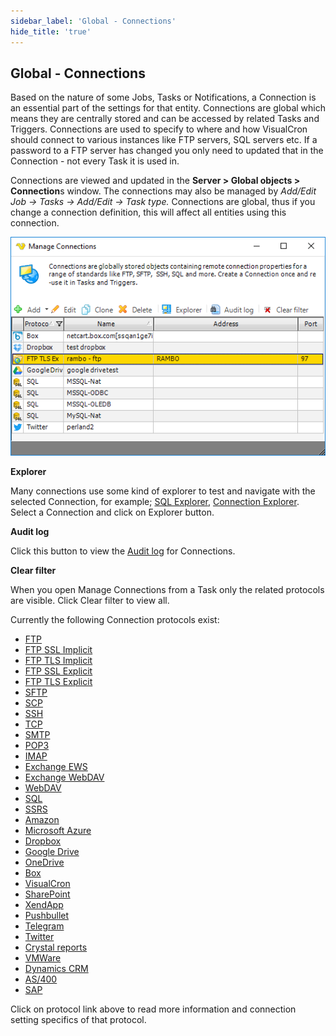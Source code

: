 ```yaml
---
sidebar_label: 'Global - Connections'
hide_title: 'true'
---
```


## Global - Connections

Based on the nature of some Jobs, Tasks or Notifications, a Connection is an essential part of the settings for that entity. Connections are global which means they are centrally stored and can be accessed by related Tasks and Triggers. Connections are used to specify to where and how VisualCron should connect to various instances like FTP servers, SQL servers etc. If a password to a FTP server has changed you only need to updated that in the Connection - not every Task it is used in.
 
Connections are viewed and updated in the **Server > Global objects > Connection**s window. The connections may also be managed by _Add/Edit Job -> Tasks -> Add/Edit -> Task type._ Connections are global, thus if you change a connection definition, this will affect all entities using this connection.

![](../../../static/img/globalconnections.png)

**Explorer**

Many connections use some kind of explorer to test and navigate with the selected Connection, for example; [SQL Explorer](../tools/explore-sql-explorer), [Connection Explorer](../tools/explore-connection-explorer). Select a Connection and click on Explorer button.
 
**Audit log**

Click this button to view the [Audit log](../tools/objects-audit-log) for Connections.
 
**Clear filter**

When you open Manage Connections from a Task only the related protocols are visible. Click Clear filter to view all.

Currently the following Connection protocols exist:
* [FTP](connection-ftp)
* [FTP SSL Implicit](connection-ftp)
* [FTP TLS Implicit](connection-ftp)
* [FTP SSL Explicit](connection-ftp)
* [FTP TLS Explicit](connection-ftp)
* [SFTP](connection-sftp)
* [SCP](connection-scp)
* [SSH](connection-ssh)
* [TCP](connection-tcp)
* [SMTP](connection-smtp)
* [POP3](connection-pop3)
* [IMAP](connection-imap4)
* [Exchange EWS](connection-exchange-ews)
* [Exchange WebDAV](connection-webdav)
* [WebDAV](connection-webdav)
* [SQL](connection-sql)
* [SSRS](connection-ssrs)
* [Amazon](connection-amazon)
* [Microsoft Azure](connection-microsoft-azure)
* [Dropbox](connection-dropbox)
* [Google Drive](connection-google-drive)
* [OneDrive](connection-onedrive)
* [Box](connection-box)
* [VisualCron](connection-visualcron)
* [SharePoint](connection-sharepoint)
* [XendApp](connection-xendapp)
* [Pushbullet](connection-pushbullet)
* [Telegram](connection-telegram)
* [Twitter](connection-twitter)
* [Crystal reports](connection-crystalreports)
* [VMWare](connection-vmware)
* [Dynamics CRM](connection-dynamics-crm)
* [AS/400](connection-as400)
* [SAP](connection-sap)
 
Click on protocol link above to read more information and connection setting specifics of that protocol.